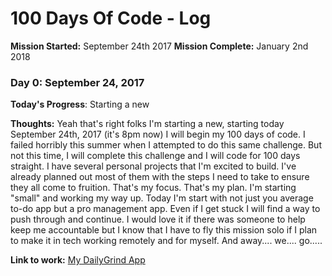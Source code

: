 # 100 Days Of Code - Log

**Mission Started:** September 24th 2017
**Mission Complete:** January 2nd 2018

### Day 0: September 24, 2017
<!-- ##### (delete me or comment me out) -->

**Today's Progress**: Starting a new

**Thoughts:** Yeah that's right folks I'm starting a new, starting today September 24th, 2017 (it's 8pm now) I will begin my 100 days of code. I failed horribly this summer when I attempted to do this same challenge. But not this time, I will complete this challenge and I will code for 100 days straight. I have several personal projects that I'm excited to build. I've already planned out most of them with the steps I need to take to ensure they all come to fruition. That's my focus. That's my plan. I'm starting "small" and working my way up. Today I'm start with not just you average to-do app but a pro management app. Even if I get stuck I will find a way to push through and continue. I would love it if there was someone to help keep me accountable but I know that I have to fly this mission solo if I plan to make it in tech working remotely and for myself. And away.... we.... go.....

**Link to work:** [My DailyGrind App](https://github.com/caydn/dailygrind)
